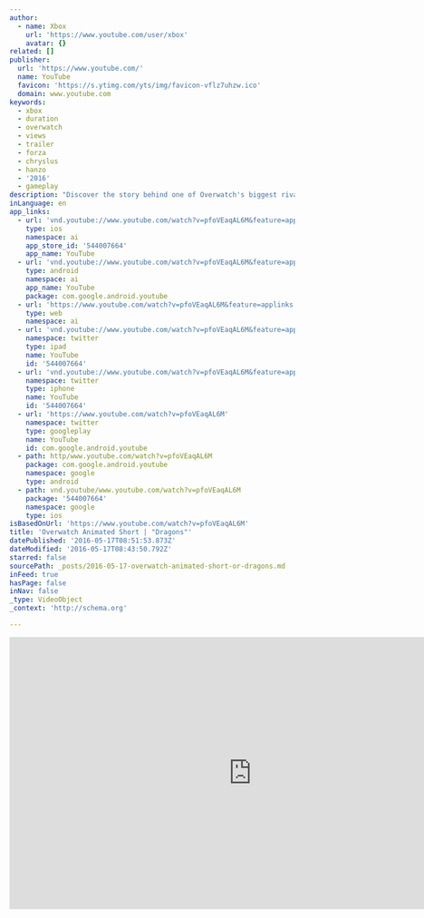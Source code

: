 ```yaml
---
author:
  - name: Xbox
    url: 'https://www.youtube.com/user/xbox'
    avatar: {}
related: []
publisher:
  url: 'https://www.youtube.com/'
  name: YouTube
  favicon: 'https://s.ytimg.com/yts/img/favicon-vflz7uhzw.ico'
  domain: www.youtube.com
keywords:
  - xbox
  - duration
  - overwatch
  - views
  - trailer
  - forza
  - chryslus
  - hanzo
  - '2016'
  - gameplay
description: "Discover the story behind one of Overwatch's biggest rivalries in our third animated short: Dragons! Then begin your watch May 24 on Xbox One: http://www.xbox.com/en-US/games/overwatch \"Dragons\" explores the history of conflict between the scions of the Shimada clan: Hanzo and Genji."
inLanguage: en
app_links:
  - url: 'vnd.youtube://www.youtube.com/watch?v=pfoVEaqAL6M&feature=applinks'
    type: ios
    namespace: ai
    app_store_id: '544007664'
    app_name: YouTube
  - url: 'vnd.youtube://www.youtube.com/watch?v=pfoVEaqAL6M&feature=applinks'
    type: android
    namespace: ai
    app_name: YouTube
    package: com.google.android.youtube
  - url: 'https://www.youtube.com/watch?v=pfoVEaqAL6M&feature=applinks'
    type: web
    namespace: ai
  - url: 'vnd.youtube://www.youtube.com/watch?v=pfoVEaqAL6M&feature=applinks'
    namespace: twitter
    type: ipad
    name: YouTube
    id: '544007664'
  - url: 'vnd.youtube://www.youtube.com/watch?v=pfoVEaqAL6M&feature=applinks'
    namespace: twitter
    type: iphone
    name: YouTube
    id: '544007664'
  - url: 'https://www.youtube.com/watch?v=pfoVEaqAL6M'
    namespace: twitter
    type: googleplay
    name: YouTube
    id: com.google.android.youtube
  - path: http/www.youtube.com/watch?v=pfoVEaqAL6M
    package: com.google.android.youtube
    namespace: google
    type: android
  - path: vnd.youtube/www.youtube.com/watch?v=pfoVEaqAL6M
    package: '544007664'
    namespace: google
    type: ios
isBasedOnUrl: 'https://www.youtube.com/watch?v=pfoVEaqAL6M'
title: 'Overwatch Animated Short | "Dragons"'
datePublished: '2016-05-17T08:51:53.873Z'
dateModified: '2016-05-17T08:43:50.792Z'
starred: false
sourcePath: _posts/2016-05-17-overwatch-animated-short-or-dragons.md
inFeed: true
hasPage: false
inNav: false
_type: VideoObject
_context: 'http://schema.org'

---
```

<iframe src="https://cdn.embedly.com/widgets/media.html?src=https%3A%2F%2Fwww.youtube.com%2Fembed%2FpfoVEaqAL6M%3Ffeature%3Doembed&amp;url=http%3A%2F%2Fwww.youtube.com%2Fwatch%3Fv%3DpfoVEaqAL6M&amp;image=https%3A%2F%2Fi.ytimg.com%2Fvi%2FpfoVEaqAL6M%2Fhqdefault.jpg&amp;key=b7d04c9b404c499eba89ee7072e1c4f7&amp;type=text%2Fhtml&amp;schema=youtube" width="854" height="480" scrolling="no" frameborder="0" allowfullscreen="" style=""></iframe>
